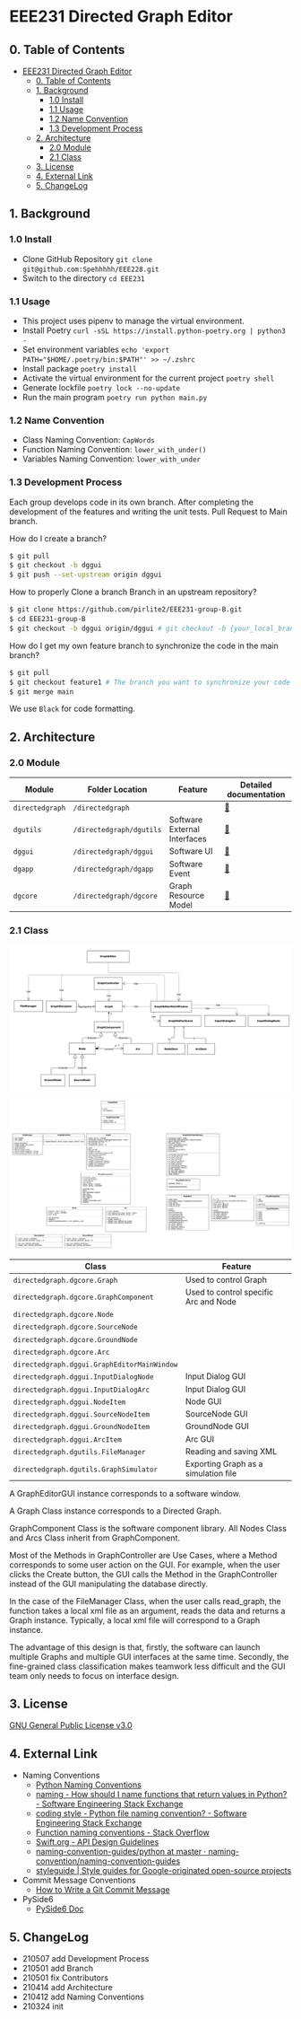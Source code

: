 # EEE231 Directed Graph Editor

## 0. Table of Contents

- [EEE231 Directed Graph Editor](#eee231-directed-graph-editor)
  - [0. Table of Contents](#0-table-of-contents)
  - [1. Background](#1-background)
    - [1.0 Install](#10-install)
    - [1.1 Usage](#11-usage)
    - [1.2 Name Convention](#12-name-convention)
    - [1.3 Development Process](#13-development-process)
  - [2. Architecture](#2-architecture)
    - [2.0 Module](#20-module)
    - [2.1 Class](#21-class)
  - [3. License](#3-license)
  - [4. External Link](#4-external-link)
  - [5. ChangeLog](#5-changelog)

## 1. Background

### 1.0 Install

- Clone GitHub Repository `git clone git@github.com:Spehhhhh/EEE228.git`
- Switch to the directory `cd EEE231`

### 1.1 Usage

- This project uses pipenv to manage the virtual environment.
- Install Poetry `curl -sSL https://install.python-poetry.org | python3 -`
- Set environment variables `echo 'export PATH="$HOME/.poetry/bin:$PATH"' >> ~/.zshrc`
- Install package `poetry install`
- Activate the virtual environment for the current project `poetry shell`
- Generate lockfile `poetry lock --no-update`
- Run the main program `poetry run python main.py`

### 1.2 Name Convention

- Class Naming Convention: `CapWords`
- Function Naming Convention: `lower_with_under()`
- Variables Naming Convention: `lower_with_under`

### 1.3 Development Process

Each group develops code in its own branch. After completing the development of the features and writing the unit tests. Pull Request to Main branch.

How do I create a branch?

``` BASH
$ git pull
$ git checkout -b dggui
$ git push --set-upstream origin dggui
```

How to properly Clone a branch Branch in an upstream repository?

``` BASH
$ git clone https://github.com/pirlite2/EEE231-group-B.git
$ cd EEE231-group-B
$ git checkout -b dggui origin/dggui # git checkout -b {your_local_branch_name} origin/<remote_branch_name>
```

How do I get my own feature branch to synchronize the code in the main branch?

``` BASH
$ git pull
$ git checkout feature1 # The branch you want to synchronize your code with
$ git merge main
```

We use `Black` for code formatting.

## 2. Architecture

### 2.0 Module

| Module | Folder Location | Feature | Detailed documentation |
|---|---|---|---|
| `directedgraph` | `/directedgraph` |  | [🔗](docs/) |
| `dgutils` | `/directedgraph/dgutils` | Software External Interfaces | [🔗](docs/dgutils.md) |
| `dggui` | `/directedgraph/dggui` | Software UI | [🔗](docs/dggui.md) |
| `dgapp` | `/directedgraph/dgapp` | Software Event | [🔗](docs/dgapp.md) |
| `dgcore` | `/directedgraph/dgcore` | Graph Resource Model | [🔗](docs/dgcore.md) |

### 2.1 Class

![Class Diagram Overview](/docs/class_diagram_overview.png)

![Class Diagram](/docs/class_diagram.png)

| Class | Feature |
|---|---|
| `directedgraph.dgcore.Graph` | Used to control Graph |
| `directedgraph.dgcore.GraphComponent` | Used to control specific Arc and Node |
| `directedgraph.dgcore.Node` |  |
| `directedgraph.dgcore.SourceNode` |  |
| `directedgraph.dgcore.GroundNode` |  |
| `directedgraph.dgcore.Arc` |  |
| `directedgraph.dggui.GraphEditorMainWindow` |  |
| `directedgraph.dggui.InputDialogNode` | Input Dialog GUI |
| `directedgraph.dggui.InputDialogArc` | Input Dialog GUI |
| `directedgraph.dggui.NodeItem` | Node GUI |
| `directedgraph.dggui.SourceNodeItem` | SourceNode GUI |
| `directedgraph.dggui.GroundNodeItem` | GroundNode GUI |
| `directedgraph.dggui.ArcItem` | Arc GUI |
| `directedgraph.dgutils.FileManager` | Reading and saving XML |
| `directedgraph.dgutils.GraphSimulator` | Exporting Graph as a simulation file |

A GraphEditorGUI instance corresponds to a software window.

A Graph Class instance corresponds to a Directed Graph.

GraphComponent Class is the software component library. All Nodes Class and Arcs Class inherit from GraphComponent.

Most of the Methods in GraphController are Use Cases, where a Method corresponds to some user action on the GUI. For example, when the user clicks the Create button, the GUI calls the Method in the GraphController instead of the GUI manipulating the database directly.

In the case of the FileManager Class, when the user calls read_graph, the function takes a local xml file as an argument, reads the data and returns a Graph instance. Typically, a local xml file will correspond to a Graph instance.

The advantage of this design is that, firstly, the software can launch multiple Graphs and multiple GUI interfaces at the same time. Secondly, the fine-grained class classification makes teamwork less difficult and the GUI team only needs to focus on interface design.

## 3. License

[GNU General Public License v3.0](LICENSE)

## 4. External Link

- Naming Conventions
  - [Python Naming Conventions](https://www.python.org/dev/peps/pep-0008/)
  - [naming - How should I name functions that return values in Python? - Software Engineering Stack Exchange](https://softwareengineering.stackexchange.com/questions/334135/how-should-i-name-functions-that-return-values-in-python)
  - [coding style - Python file naming convention? - Software Engineering Stack Exchange](https://softwareengineering.stackexchange.com/questions/308972/python-file-naming-convention)
  - [Function naming conventions - Stack Overflow](https://stackoverflow.com/questions/1991324/function-naming-conventions)
  - [Swift.org - API Design Guidelines](https://swift.org/documentation/api-design-guidelines/#strive-for-fluent-usage)
  - [naming-convention-guides/python at master · naming-convention/naming-convention-guides](https://github.com/naming-convention/naming-convention-guides/tree/master/python)
  - [styleguide | Style guides for Google-originated open-source projects](https://google.github.io/styleguide/pyguide.html#3164-guidelines-derived-from-guidos-recommendations)
- Commit Message Conventions
  - [How to Write a Git Commit Message](https://chris.beams.io/posts/git-commit/)
- PySide6
  - [PySide6 Doc](https://wiki.qt.io/Qt_for_Python)

## 5. ChangeLog

- 210507 add Development Process
- 210501 add Branch
- 210501 fix Contributors
- 210414 add Architecture
- 210412 add Naming Conventions
- 210324 init
